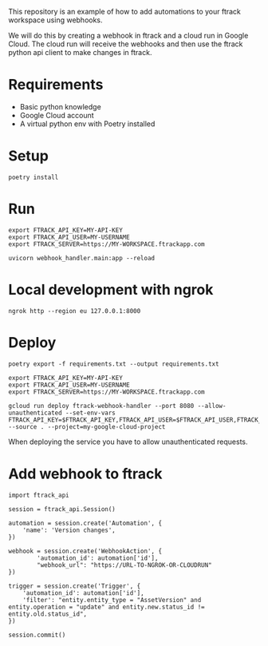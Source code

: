 This repository is an example of how to add automations to your ftrack workspace
using webhooks.

We will do this by creating a webhook in ftrack and a cloud run in Google Cloud.
The cloud run will receive the webhooks and then use the ftrack python api
client to make changes in ftrack.

# Requirements
* Basic python knowledge
* Google Cloud account
* A virtual python env with Poetry installed

# Setup

```
poetry install
```

# Run

```
export FTRACK_API_KEY=MY-API-KEY
export FTRACK_API_USER=MY-USERNAME
export FTRACK_SERVER=https://MY-WORKSPACE.ftrackapp.com

uvicorn webhook_handler.main:app --reload
```

# Local development with ngrok

```
ngrok http --region eu 127.0.0.1:8000
```

# Deploy

```
poetry export -f requirements.txt --output requirements.txt

export FTRACK_API_KEY=MY-API-KEY
export FTRACK_API_USER=MY-USERNAME
export FTRACK_SERVER=https://MY-WORKSPACE.ftrackapp.com

gcloud run deploy ftrack-webhook-handler --port 8080 --allow-unauthenticated --set-env-vars FTRACK_API_KEY=$FTRACK_API_KEY,FTRACK_API_USER=$FTRACK_API_USER,FTRACK_SERVER=$FTRACK_SERVER --source . --project=my-google-cloud-project
```

When deploying the service you have to allow unauthenticated requests.

# Add webhook to ftrack

```
import ftrack_api

session = ftrack_api.Session()

automation = session.create('Automation', {
    'name': 'Version changes',
})

webhook = session.create('WebhookAction', {
        'automation_id': automation['id'],
        "webhook_url": "https://URL-TO-NGROK-OR-CLOUDRUN"
})

trigger = session.create('Trigger', {
    'automation_id': automation['id'],
    'filter': "entity.entity_type = "AssetVersion" and entity.operation = "update" and entity.new.status_id != entity.old.status_id",
})

session.commit()
```
